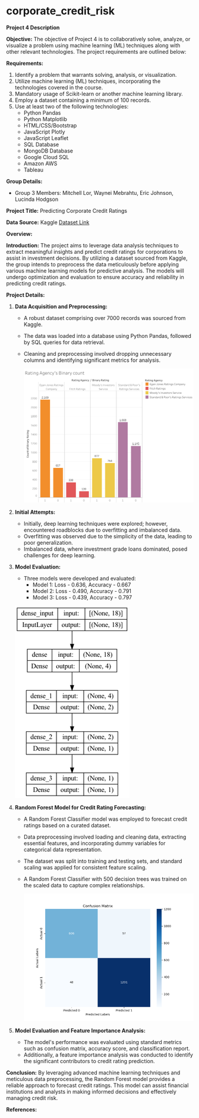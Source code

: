 # corporate_credit_risk
**Project 4 Description**

**Objective:**
The objective of Project 4 is to collaboratively solve, analyze, or visualize a problem using machine learning (ML) techniques along with other relevant technologies. The project requirements are outlined below:

**Requirements:**
1. Identify a problem that warrants solving, analysis, or visualization.
2. Utilize machine learning (ML) techniques, incorporating the technologies covered in the course.
3. Mandatory usage of Scikit-learn or another machine learning library.
4. Employ a dataset containing a minimum of 100 records.
5. Use at least two of the following technologies:
   - Python Pandas
   - Python Matplotlib
   - HTML/CSS/Bootstrap
   - JavaScript Plotly
   - JavaScript Leaflet
   - SQL Database
   - MongoDB Database
   - Google Cloud SQL
   - Amazon AWS
   - Tableau

**Group Details:**
- Group 3 Members: Mitchell Lor, Waynei Mebrahtu, Eric Johnson, Lucinda Hodgson

**Project Title:** Predicting Corporate Credit Ratings

**Data Source:** Kaggle
[Dataset Link](https://www.kaggle.com/datasets/kirtandelwadia/corporate-credit-rating-with-financial-ratios)

**Overview:**

**Introduction:**
The project aims to leverage data analysis techniques to extract meaningful insights and predict credit ratings for corporations to assist in investment decisions. By utilizing a dataset sourced from Kaggle, the group intends to preprocess the data meticulously before applying various machine learning models for predictive analysis. The models will undergo optimization and evaluation to ensure accuracy and reliability in predicting credit ratings.

**Project Details:**

1. **Data Acquisition and Preprocessing:**
   - A robust dataset comprising over 7000 records was sourced from Kaggle.
   - The data was loaded into a database using Python Pandas, followed by SQL queries for data retrieval.
   - Cleaning and preprocessing involved dropping unnecessary columns and identifying significant metrics for analysis.
  
     ![binaryimage](img/agencies/RatingAgency.png)

2. **Initial Attempts:**
   - Initially, deep learning techniques were explored; however, encountered roadblocks due to overfitting and imbalanced data.
   - Overfitting was observed due to the simplicity of the data, leading to poor generalization.
   - Imbalanced data, where investment grade loans dominated, posed challenges for deep learning.

3. **Model Evaluation:**
   - Three models were developed and evaluated:
     - Model 1: Loss - 0.636, Accuracy - 0.667
     - Model 2: Loss - 0.490, Accuracy - 0.791
     - Model 3: Loss - 0.439, Accuracy - 0.797

   ![deeplearning](img/models/deeplearning/model1_plot.png)

5. **Random Forest Model for Credit Rating Forecasting:**
   - A Random Forest Classifier model was employed to forecast credit ratings based on a curated dataset.
   - Data preprocessing involved loading and cleaning data, extracting essential features, and incorporating dummy variables for categorical data representation.
   - The dataset was split into training and testing sets, and standard scaling was applied for consistent feature scaling.
   - A Random Forest Classifier with 500 decision trees was trained on the scaled data to capture complex relationships.
  
     
     ![randomforest](img/models/random_forest/image%20(4).png)




6. **Model Evaluation and Feature Importance Analysis:**
   - The model's performance was evaluated using standard metrics such as confusion matrix, accuracy score, and classification report.
   - Additionally, a feature importance analysis was conducted to identify the significant contributors to credit rating prediction.

**Conclusion:**
By leveraging advanced machine learning techniques and meticulous data preprocessing, the Random Forest model provides a reliable approach to forecast credit ratings. This model can assist financial institutions and analysts in making informed decisions and effectively managing credit risk.


**References:**
